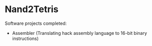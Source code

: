 # Nand2Tetris

Software projects completed:
  - Assembler (Translating hack assembly language to 16-bit binary instructions)
